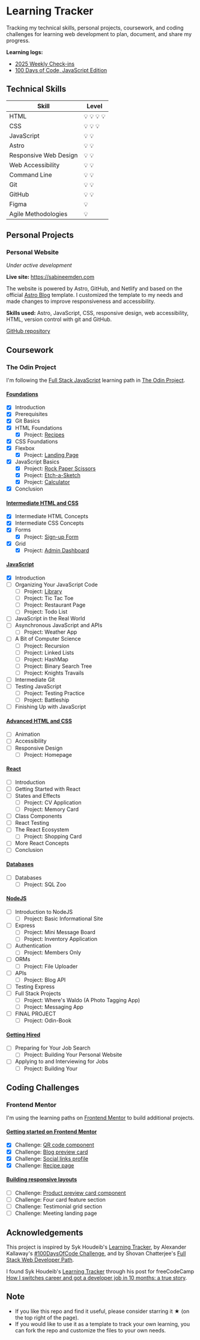 # Learning Tracker

Tracking my technical skills, personal projects, coursework, and coding challenges for learning web development to plan, document, and share my progress.

**Learning logs:**

- [2025 Weekly Check-ins](https://github.com/SabineEmden/learning-tracker/blob/master/learning-logs/2025-weekly-checkins.md)
- [100 Days of Code, JavaScript Edition](https://github.com/SabineEmden/learning-tracker/blob/master/learning-logs/100-days-of-code-js.md)

## Technical Skills

| Skill                 | Level                       |
| --------------------- | --------------------------- |
| HTML                  | :bulb: :bulb: :bulb: :bulb: |
| CSS                   | :bulb: :bulb: :bulb:        |
| JavaScript            | :bulb: :bulb:               |
| Astro                 | :bulb: :bulb:               |
| Responsive Web Design | :bulb: :bulb:               |
| Web Accessibility     | :bulb: :bulb:               |
| Command Line          | :bulb: :bulb:               |
| Git                   | :bulb: :bulb:               |
| GitHub                | :bulb: :bulb:               |
| Figma                 | :bulb:                      |
| Agile Methodologies   | :bulb:                      |

## Personal Projects

### Personal Website

_Under active development_

**Live site:** https://sabineemden.com

The website is powered by Astro, GitHub, and Netlify and based on the official [Astro Blog](https://astro.build/themes/details/blog/) template. I customized the template to my needs and made changes to improve responsiveness and accessibility.

**Skills used:** Astro, JavaScript, CSS, responsive design, web accessibility, HTML, version control with git and GitHub.

[GitHub repository](https://github.com/SabineEmden/astro-website)

## Coursework

### The Odin Project

I'm following the [Full Stack JavaScript](https://www.theodinproject.com/paths/full-stack-javascript) learning path in [The Odin Project](https://www.theodinproject.com/about).

#### [Foundations](https://www.theodinproject.com/paths/foundations/courses/foundations)

- [x] Introduction
- [x] Prerequisites
- [x] Git Basics
- [x] HTML Foundations
  - [x] Project: [Recipes](https://github.com/SabineEmden/odin-recipes)
- [x] CSS Foundations
- [x] Flexbox
  - [x] Project: [Landing Page](https://github.com/SabineEmden/odin-landing-page)
- [x] JavaScript Basics
  - [x] Project: [Rock Paper Scissors](https://github.com/SabineEmden/rock-paper-scissors)
  - [x] Project: [Etch-a-Sketch](https://github.com/SabineEmden/etch-a-sketch)
  - [x] Project: [Calculator](https://github.com/SabineEmden/calculator)
- [x] Conclusion

#### [Intermediate HTML and CSS](https://www.theodinproject.com/paths/full-stack-javascript/courses/intermediate-html-and-css)

- [x] Intermediate HTML Concepts
- [x] Intermediate CSS Concepts
- [x] Forms
  - [x] Project: [Sign-up Form](https://github.com/SabineEmden/odin-sign-up-form)
- [x] Grid
  - [x] Project: [Admin Dashboard](https://github.com/SabineEmden/odin-admin-dashboard)

#### [JavaScript](https://www.theodinproject.com/paths/full-stack-javascript/courses/intermediate-html-and-css)

- [x] Introduction
- [ ] Organizing Your JavaScript Code
  - [ ] Project: [Library](https://github.com/SabineEmden/odin-library)
  - [ ] Project: Tic Tac Toe
  - [ ] Project: Restaurant Page
  - [ ] Project: Todo List
- [ ] JavaScript in the Real World
- [ ] Asynchronous JavaScript and APIs
  - [ ] Project: Weather App
- [ ] A Bit of Computer Science
  - [ ] Project: Recursion
  - [ ] Project: Linked Lists
  - [ ] Project: HashMap
  - [ ] Project: Binary Search Tree
  - [ ] Project: Knights Travails
- [ ] Intermediate Git
- [ ] Testing JavaScript
  - [ ] Project: Testing Practice
  - [ ] Project: Battleship
- [ ] Finishing Up with JavaScript

#### [Advanced HTML and CSS](https://www.theodinproject.com/paths/full-stack-javascript/courses/advanced-html-and-css)

- [ ] Animation
- [ ] Accessibility
- [ ] Responsive Design
  - [ ] Project: Homepage

#### [React](https://www.theodinproject.com/paths/full-stack-javascript/courses/react)

- [ ] Introduction
- [ ] Getting Started with React
- [ ] States and Effects
  - [ ] Project: CV Application
  - [ ] Project: Memory Card
- [ ] Class Components
- [ ] React Testing
- [ ] The React Ecosystem
  - [ ] Project: Shopping Card
- [ ] More React Concepts
- [ ] Conclusion

#### [Databases](https://www.theodinproject.com/paths/full-stack-javascript/courses/databases)

- [ ] Databases
  - [ ] Project: SQL Zoo

#### [NodeJS](https://www.theodinproject.com/paths/full-stack-javascript/courses/nodejs)

- [ ] Introduction to NodeJS
  - [ ] Project: Basic Informational Site
- [ ] Express
  - [ ] Project: Mini Message Board
  - [ ] Project: Inventory Application
- [ ] Authentication
  - [ ] Project: Members Only
- [ ] ORMs
  - [ ] Project: File Uploader
- [ ] APIs
  - [ ] Project: Blog API
- [ ] Testing Express
- [ ] Full Stack Projects
  - [ ] Project: Where's Waldo (A Photo Tagging App)
  - [ ] Project: Messaging App
- [ ] FINAL PROJECT
  - [ ] Project: Odin-Book

#### [Getting Hired](https://www.theodinproject.com/paths/full-stack-javascript/courses/getting-hired)

- [ ] Preparing for Your Job Search
  - [ ] Project: Building Your Personal Website
- [ ] Applying to and Interviewing for Jobs
  - [ ] Project: Building Your

## Coding Challenges

### Frontend Mentor

I'm using the learning paths on [Frontend Mentor](https://www.frontendmentor.io/) to build additional projects.

#### [Getting started on Frontend Mentor](https://www.frontendmentor.io/learning-paths/getting-started-on-frontend-mentor-XJhRWRREZd)

- [x] Challenge: [QR code component](https://github.com/SabineEmden/qr-code-component)
- [x] Challenge: [Blog preview card](https://github.com/SabineEmden/blog-preview-card)
- [x] Challenge: [Social links profile](https://github.com/SabineEmden/fm-social-links-profile)
- [x] Challenge: [Recipe page](https://github.com/SabineEmden/fm-recipe-page)

#### [Building responsive layouts](https://www.frontendmentor.io/learning-paths/building-responsive-layouts--z1qCXVqkD)

- [ ] Challenge: [Product preview card component](https://github.com/SabineEmden/fm-product-preview-card-component)
- [ ] Challenge: Four card feature section
- [ ] Challenge: Testimonial grid section
- [ ] Challenge: Meeting landing page

## Acknowledgements

This project is inspired by Syk Houdeib's [Learning Tracker](https://github.com/Syknapse/My-Learning-Tracker), by Alexander Kallaway's [#100DaysOfCode Challenge](https://github.com/kallaway/100-days-of-code), and by Shovan Chatterjee's [Full Stack Web Developer Path](https://github.com/shovanch/fullstack-web-developer-path).

I found Syk Houdeib's [Learning Tracker](https://github.com/Syknapse/My-Learning-Tracker) through his post for freeCodeCamp [How I switches career and got a developer job in 10 months: a true story](https://www.freecodecamp.org/news/how-i-switched-careers-and-got-a-developer-job-in-10-months-a-true-story-b8895e855a8b/).

## Note

- If you like this repo and find it useful, please consider starring it &#9733; (on the top right of the page).
- If you would like to use it as a template to track your own learning, you can fork the repo and customize the files to your own needs.
